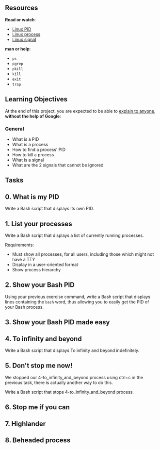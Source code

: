   <h2>Resources</h2>

<p><strong>Read or watch</strong>:</p>

<ul>
<li><a href="/rltoken/FcpEdqz8hau7eEB0Pi8Ong" title="Linux PID" target="_blank">Linux PID</a> </li>
<li><a href="/rltoken/hX_t2YK0erLPbdTq0-uKwQ" title="Linux process" target="_blank">Linux process</a> </li>
<li><a href="/rltoken/SojW4zvL8j1yaoa7_NM6rA" title="Linux signal" target="_blank">Linux signal</a> </li>
</ul>

<p><strong>man or help</strong>:</p>

<ul>
<li><code>ps</code></li>
<li><code>pgrep</code></li>
<li><code>pkill</code></li>
<li><code>kill</code></li>
<li><code>exit</code></li>
<li><code>trap</code></li>
</ul>

<h2>Learning Objectives</h2>

<p>At the end of this project, you are expected to be able to <a href="/rltoken/lg0QA0Ewi3RfiD5UUUNUXw" title="explain to anyone" target="_blank">explain to anyone</a>, <strong>without the help of Google</strong>:</p>

<h3>General</h3>

<ul>
<li>What is a PID</li>
<li>What is a process</li>
<li>How to find a process&rsquo; PID</li>
<li>How to kill a process</li>
<li>What is a signal</li>
<li>What are the 2 signals that cannot be ignored</li>
</ul>

<h2 class="gap">Tasks</h2>

<h2> 0. What is my PID </h2>
<p>Write a Bash script that displays its own PID.</p>

<h2> 1. List your processes </h2>

<p>Write a Bash script that displays a list of currently running processes.</p>

<p>Requirements:</p>

<ul>
<li>Must show all processes, for all users, including those which might not have a TTY</li>
<li>Display in a user-oriented format</li>
<li>Show process hierarchy</li>
</ul>

<h2> 2. Show your Bash PID </h2>

<p>Using your previous exercise command, write a Bash script that displays lines containing the <code>bash</code> word, thus allowing you to easily get the PID of your Bash process.</p>

<h2> 3. Show your Bash PID made easy </h2>
<h2> 4. To infinity and beyond </h2>
Write a Bash script that displays To infinity and beyond indefinitely.
<h2> 5. Don't stop me now! </h2>
We stopped our 4-to_infinity_and_beyond process using ctrl+c in the previous task, there is actually another way to do this.

Write a Bash script that stops 4-to_infinity_and_beyond process.


<h2> 6. Stop me if you can </h2>
<h2> 7. Highlander </h2>
<h2> 8. Beheaded process </h2>
